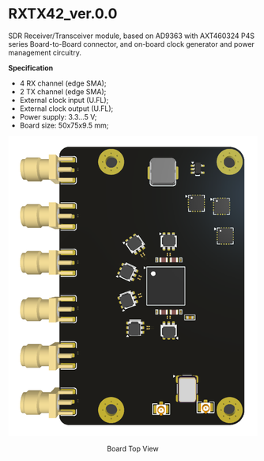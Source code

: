 # RXTX42_ver.0.0

SDR Receiver/Transceiver module, based on AD9363 with AXT460324 P4S series Board-to-Board connector, and on-board clock generator and power management circuitry.

**Specification**
- 4 RX channel (edge SMA);
- 2 TX channel (edge SMA);
- External clock input (U.FL);
- External clock output (U.FL);
- Power supply: 3.3...5 V;
- Board size: 50x75x9.5 mm;

<p align="center">
  <img src="Images/Top_View.png">  
</p>
<p align="center">
Board Top View
</p>